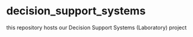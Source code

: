 # decision_support_systems
this repository hosts our Decision Support Systems (Laboratory) project 
